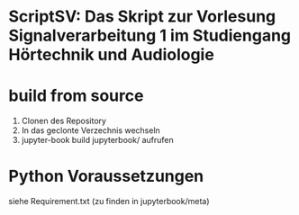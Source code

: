 # ScriptSV: Das Skript zur Vorlesung Signalverarbeitung 1 im Studiengang Hörtechnik und Audiologie

# build from source
1. Clonen des Repository
2. In das geclonte Verzechnis wechseln
3. jupyter-book build jupyterbook/  aufrufen

# Python Voraussetzungen

siehe Requirement.txt  (zu finden in jupyterbook/meta)
